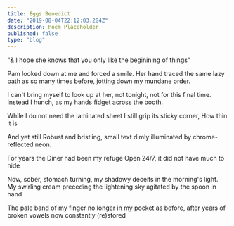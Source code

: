 ```yaml
---
title: Eggs Benedict  
date: "2019-08-04T22:12:03.284Z"
description: Poem Placeholder 
published: false
type: "blog"
---
```


"& 
I hope 
she knows 
that you only like the beginining of things" 

Pam looked down at me and forced a smile. 
Her hand traced the same lazy path as so many times before, 
jotting down my mundane order. 

I can't bring myself to look up at her, 
not tonight, not for this final time. 
Instead I hunch, 
as my hands fidget across the booth. 

While I do not need the
laminated sheet 
I still grip its sticky corner, 
How thin it is 

And yet still Robust and bristling, 
small text dimly illuminated 
by chrome-reflected neon.

For years the Diner had been my refuge 
Open 24/7, it did not 
have much to hide 

Now, sober, stomach turning, my shadowy
deceits in the morning's light. 
My swirling cream preceding the lightening sky
agitated by the spoon in hand 

The pale band of my finger 
no longer in my pocket as before, 
after years of broken vowels now constantly (re)stored 